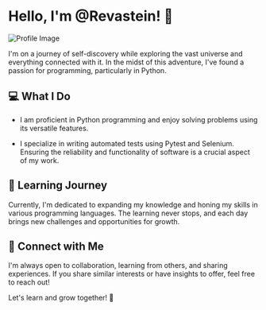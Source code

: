 # Hello, I'm @Revastein! 👋

![Profile Image](https://user-images.githubusercontent.com/102987019/161596291-0a9c14df-f176-45e9-ab41-44328fcce666.jpg)

I'm on a journey of self-discovery while exploring the vast universe and everything connected with it. In the midst of this adventure, I've found a passion for programming, particularly in Python.

## 💻 What I Do

- I am proficient in Python programming and enjoy solving problems using its versatile features.

- I specialize in writing automated tests using Pytest and Selenium. Ensuring the reliability and functionality of software is a crucial aspect of my work.

## 🌱 Learning Journey

Currently, I'm dedicated to expanding my knowledge and honing my skills in various programming languages. The learning never stops, and each day brings new challenges and opportunities for growth.

## 🤝 Connect with Me

I'm always open to collaboration, learning from others, and sharing experiences. If you share similar interests or have insights to offer, feel free to reach out!

Let's learn and grow together! 🚀
